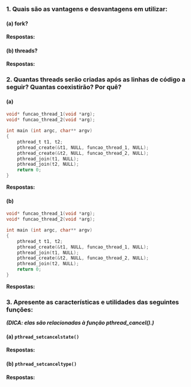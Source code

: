 ### 1. Quais são as vantagens e desvantagens em utilizar:

#### (a) fork?
**Respostas:**
#### (b) threads?
**Respostas:**
### 2. Quantas threads serão criadas após as linhas de código a seguir? Quantas coexistirão? Por quê?

#### (a)

```C
void* funcao_thread_1(void *arg);
void* funcao_thread_2(void *arg);

int main (int argc, char** argv)
{
	pthread_t t1, t2;
	pthread_create(&t1, NULL, funcao_thread_1, NULL);
	pthread_create(&t2, NULL, funcao_thread_2, NULL);
	pthread_join(t1, NULL);
	pthread_join(t2, NULL);
	return 0;
}
```
**Respostas:**
#### (b)
```C
void* funcao_thread_1(void *arg);
void* funcao_thread_2(void *arg);

int main (int argc, char** argv)
{
	pthread_t t1, t2;
	pthread_create(&t1, NULL, funcao_thread_1, NULL);
	pthread_join(t1, NULL);
	pthread_create(&t2, NULL, funcao_thread_2, NULL);
	pthread_join(t2, NULL);
	return 0;
}
```
**Respostas:**
### 3. Apresente as características e utilidades das seguintes funções:
***(DICA: elas são relacionadas à função pthread_cancel().)***
#### (a) `pthread_setcancelstate()`
**Respostas:**
#### (b) `pthread_setcanceltype()`
**Respostas:**

